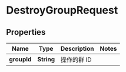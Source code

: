

# DestroyGroupRequest


## Properties

| Name | Type | Description | Notes |
|------------ | ------------- | ------------- | -------------|
|**groupId** | **String** | 操作的群 ID |  |




